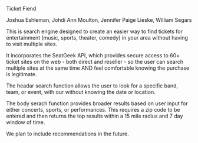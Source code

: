 Ticket Fiend

Joshua Eshleman, Johdi Ann Moulton, Jennifer Paige Lieske, William Segars

This is search engine designed to create an easier way to find tickets for entertainment (music, sports, theater, comedy) in your area without having to visit multiple sites.

It incorporates the SeatGeek API, which provides secure access to 60+ ticket sites on the web - both direct and reseller - so the user can search multiple sites at the same time AND feel comfortable knowing the purchase is legitimate.

The headar search function allows the user to look for a specific band, team, or event, with our without knowing the date or location.

The body serach function provides broader results based on user input for either concerts, sports, or performances.  This requires a zip code to be entered and then returns the top results within a 15 mile radius and 7 day window of time.

We plan to include recommendations in the future.
